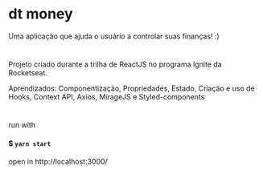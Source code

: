 # dt money
Uma aplicação que ajuda o usuário a controlar suas finanças! :)
#

#
Projeto criado durante a trilha de ReactJS no programa Ignite da Rocketseat.

Aprendizados: Componentização, Propriedades, Estado, Criação e uso de Hooks, Context API, Axios, MirageJS e Styled-components

#

run with
#### $ `yarn start`
open in http://localhost:3000/

